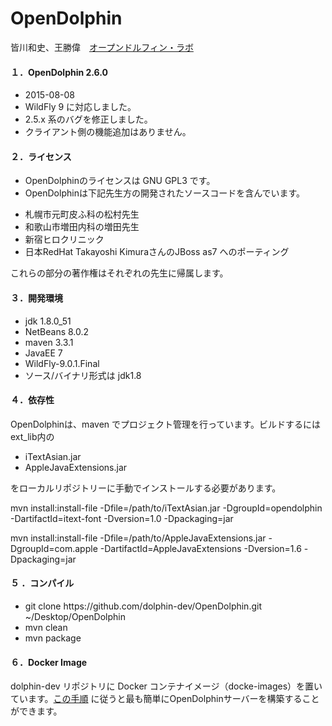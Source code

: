 # OpenDolphin
皆川和史、王勝偉　[オープンドルフィン・ラボ](http://www.opendolphin.com)  

#### １．OpenDolphin 2.6.0  
 * 2015-08-08
 * WildFly 9 に対応しました。
 * 2.5.x 系のバグを修正しました。
 * クライアント側の機能追加はありません。

#### ２．ライセンス  
 * OpenDolphinのライセンスは GNU GPL3 です。  
 * OpenDolphinは下記先生方の開発されたソースコードを含んでいます。  
  - 札幌市元町皮ふ科の松村先生
  - 和歌山市増田内科の増田先生
  - 新宿ヒロクリニック
  - 日本RedHat Takayoshi KimuraさんのJBoss as7 へのポーティング

これらの部分の著作権はそれぞれの先生に帰属します。  

#### ３．開発環境  
 * jdk 1.8.0_51  
 * NetBeans 8.0.2  
 * maven 3.3.1
 * JavaEE 7
 * WildFly-9.0.1.Final
 * ソース/バイナリ形式は jdk1.8

#### ４．依存性  
OpenDolphinは、maven でプロジェクト管理を行っています。ビルドするにはext_lib内の  
 * iTextAsian.jar  
 * AppleJavaExtensions.jar

をローカルリポジトリーに手動でインストールする必要があります。  

mvn install:install-file -Dfile=/path/to/iTextAsian.jar -DgroupId=opendolphin -DartifactId=itext-font -Dversion=1.0 -Dpackaging=jar  

mvn install:install-file -Dfile=/path/to/AppleJavaExtensions.jar -DgroupId=com.apple -DartifactId=AppleJavaExtensions -Dversion=1.6 -Dpackaging=jar

#### ５ ．コンパイル  
 * git clone https&#58;//github.com/dolphin-dev/OpenDolphin.git ~/Desktop/OpenDolphin  
 * mvn clean  
 * mvn package  

#### ６．Docker Image  
dolphin-dev リポジトリに Docker コンテナイメージ（docke-images）を置いています。[この手順](https://github.com/dolphin-dev/docker-images)
に従うと最も簡単にOpenDolphinサーバーを構築することができます。

